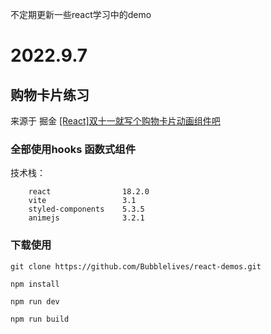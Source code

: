 不定期更新一些react学习中的demo

# 2022.9.7
## 购物卡片练习
来源于 掘金 [[React]双十一就写个购物卡片动画组件吧](https://juejin.cn/post/7027321138313166878)

### 全部使用hooks 函数式组件

技术栈：
```javscript
    react                18.2.0
    vite                 3.1
    styled-components    5.3.5  
    animejs              3.2.1
```

### 下载使用

```
git clone https://github.com/Bubblelives/react-demos.git

npm install 

npm run dev

npm run build
```